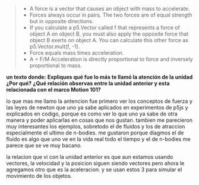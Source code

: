 >- A force is a vector that causes an object with mass to accelerate.
>- Forces always occur in pairs. The two forces are of equal strength but in opposite directions.
>- If you calculate a p5.Vector called f that represents a force of object A on object B, you must also apply the opposite force that object B exerts on object A. You can calculate this other force as p5.Vector.mult(f, -1).
>- Force equals mass times acceleration.
>- A = F/M Acceleration is directly proportional to force and inversely proportional to mass. 


**un texto donde:**
**Expliques qué fue lo más te llamó la atención de la unidad**
**¿Por qué?**
**¿Qué relación observas entre la unidad anterior y esta relacionada con el marco Motion 101?**

lo que mas me llamo la antencion fue primero ver los conceptos de fuerza y las leyes de newton que uno ya sabe aplicados en experimentos de p5js y explicados en codigo, porque es como ver lo que uno ya sabe de otra manera y poder aplicarlas en cosas que nos gustan. tambien me parecieron muy interesantes los ejemplos, sobretodo el de fluidos y los de atraccion especialmente el ultimo de n-bodies. me gustaron porque diagmos el de fluido es algo que uno ve en la vida real todo el tiempo y el de n-bodies me parece que se ve muy bacano. 

la relacion que vi con la unidad anterior es que aun estamos usando vectores, la velocidad y la posicion siguen siendo vectores pero ahora le agregamos otro que es la aceleracion. y se usan estos 3 para simular el movimiento de los objetos. 

